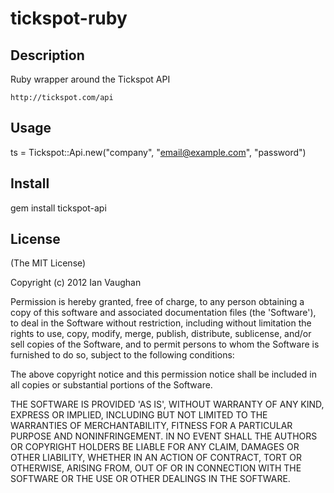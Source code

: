 tickspot-ruby
=============

Description
-----------

Ruby wrapper around the Tickspot API

    http://tickspot.com/api


Usage
-----

  ts = Tickspot::Api.new("company", "email@example.com", "password")




Install
-------

  gem install tickspot-api


License
-------

(The MIT License)

Copyright (c) 2012 Ian Vaughan

Permission is hereby granted, free of charge, to any person obtaining
a copy of this software and associated documentation files (the
'Software'), to deal in the Software without restriction, including
without limitation the rights to use, copy, modify, merge, publish,
distribute, sublicense, and/or sell copies of the Software, and to
permit persons to whom the Software is furnished to do so, subject to
the following conditions:

The above copyright notice and this permission notice shall be
included in all copies or substantial portions of the Software.

THE SOFTWARE IS PROVIDED 'AS IS', WITHOUT WARRANTY OF ANY KIND,
EXPRESS OR IMPLIED, INCLUDING BUT NOT LIMITED TO THE WARRANTIES OF
MERCHANTABILITY, FITNESS FOR A PARTICULAR PURPOSE AND NONINFRINGEMENT.
IN NO EVENT SHALL THE AUTHORS OR COPYRIGHT HOLDERS BE LIABLE FOR ANY
CLAIM, DAMAGES OR OTHER LIABILITY, WHETHER IN AN ACTION OF CONTRACT,
TORT OR OTHERWISE, ARISING FROM, OUT OF OR IN CONNECTION WITH THE
SOFTWARE OR THE USE OR OTHER DEALINGS IN THE SOFTWARE.
